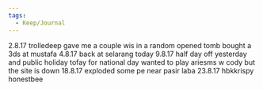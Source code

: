 ```yaml
---
tags:
  - Keep/Journal
---
```


2.8.17
trolledeep gave me a couple wis in a random opened tomb
bought a 3ds at mustafa
4.8.17
back at selarang today
9.8.17
half day off yesterday and public holiday tofay for national day
wanted to play ariesms w cody but the site is down
18.8.17
exploded some pe near pasir laba
23.8.17
hbkkrispy honestbee